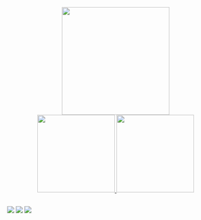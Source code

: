 <div align="center">
	<a href="link_for_webite">
	<img height = "250em" src = "https://github.com/FernandoSchett/FernandoSchett/assets/80331486/cde54552-5251-476a-93cc-a973aa09212b" />
    </a>
</div>

<div align="center">
  <a href="https://github.com/FernandoSchett">
  <img height="180em" src="https://github-readme-stats.vercel.app/api?username=FernandoSchett&show_icons=true&theme=darcula&include_all_commits=true&count_private=true"/>
  <img height="180em" src="https://github-readme-stats.vercel.app/api/top-langs/?username=FernandoSchett&layout=compact&langs_count=7&theme=darcula"/>
</div>

  ##

<div> 
  <a href="https://www.instagram.com/nandinschettini/" target="_blank"><img src="https://img.shields.io/badge/-Instagram-%23E4405F?style=for-the-badge&logo=instagram&logoColor=white" target="_blank"></a>
  <a href = "mailto:FernandoAMSchettini@gmail.com"><img src="https://img.shields.io/badge/-Gmail-%23333?style=for-the-badge&logo=gmail&logoColor=white" target="_blank"></a>
  <a href="https://www.linkedin.com/in/fernando-schettini-67b0a8209/" target="_blank"><img src="https://img.shields.io/badge/-LinkedIn-%230077B5?style=for-the-badge&logo=linkedin&logoColor=white" target="_blank"></a> 
</div>
 
